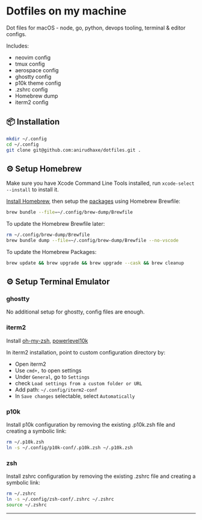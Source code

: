 # Dotfiles on my machine

Dot files for macOS - node, go, python, devops tooling, terminal & editor configs.

Includes:

- neovim config
- tmux config
- aerospace config
- ghostty config
- p10k theme config
- .zshrc config
- Homebrew dump
- iterm2 config

## 📦 Installation

```bash
mkdir ~/.config
cd ~/.config
git clone git@github.com:anirudhaxe/dotfiles.git .
```

## ⚙️ Setup Homebrew

Make sure you have Xcode Command Line Tools installed, run `xcode-select --install` to install it.

[Install Homebrew](https://brew.sh/), then setup the [packages](https://github.com/anirudhaxe/dotfiles/blob/main/brew-dump/Brewfile) using Homebrew Brewfile:

```bash
brew bundle --file=~/.config/brew-dump/Brewfile
```

To update the Homebrew Brewfile later:

```bash
rm ~/.config/brew-dump/Brewfile
brew bundle dump --file=~/.config/brew-dump/Brewfile --no-vscode
```

To update the Homebrew Packages:

```bash
brew update && brew upgrade && brew upgrade --cask && brew cleanup
```

## ⚙️ Setup Terminal Emulator

### ghostty

No additional setup for ghostty, config files are enough.

### iterm2

Install [oh-my-zsh](https://ohmyz.sh/#install), [powerlevel10k](https://github.com/romkatv/powerlevel10k?tab=readme-ov-file#installation)

In iterm2 installation, point to custom configuration directory by:

- Open iterm2
- Use `cmd+,` to open settings
- Under `General`, go to `Settings`
- check `Load settings from a custom folder or URL`
- Add path: `~/.config/iterm2-conf`
- In `Save changes` selectable, select `Automatically`

### p10k

Install p10k configuration by removing the existing .p10k.zsh file and creating a symbolic link:

```bash
rm ~/.p10k.zsh
ln -s ~/.config/p10k-conf/.p10k.zsh ~/.p10k.zsh
```

### zsh

Install zshrc configuration by removing the existing .zshrc file and creating a symbolic link:

```bash
rm ~/.zshrc
ln -s ~/.config/zsh-conf/.zshrc ~/.zshrc
source ~/.zshrc
```

---
